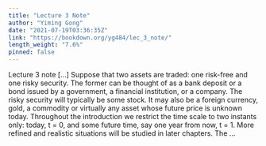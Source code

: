 ```yaml
---
title: "Lecture 3 Note"
author: "Yiming Gong"
date: "2021-07-19T03:36:35Z"
link: "https://bookdown.org/yg484/lec_3_note/"
length_weight: "7.6%"
pinned: false
---
```


Lecture 3 note [...] Suppose that two assets are traded: one risk-free and one risky security. The
former can be thought of as a bank deposit or a bond issued by a government,
a financial institution, or a company. The risky security will typically be some
stock. It may also be a foreign currency, gold, a commodity or virtually any
asset whose future price is unknown today. Throughout the introduction we restrict the time scale to two instants only:
today, t = 0, and some future time, say one year from now, t = 1. More refined
and realistic situations will be studied in later chapters. The ...
